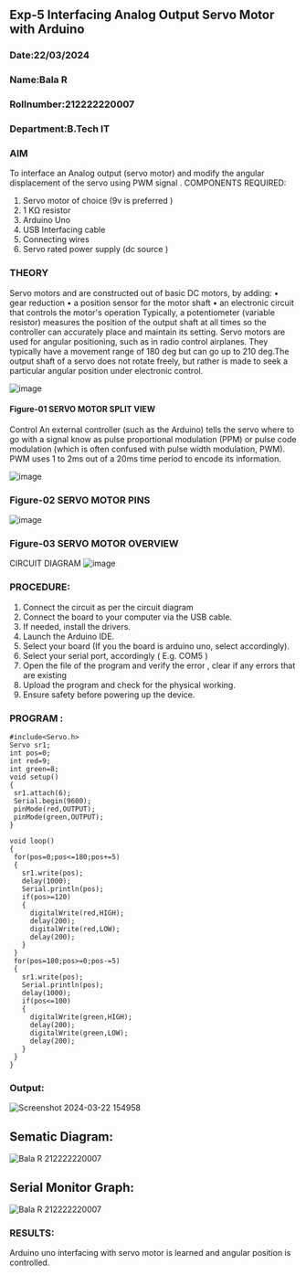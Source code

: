 ## Exp-5 Interfacing Analog Output Servo Motor with Arduino
### Date:22/03/2024
### Name:Bala R
### Rollnumber:212222220007
### Department:B.Tech IT
### AIM
To interface an Analog output (servo motor) and modify the angular displacement of the servo using PWM signal .
COMPONENTS REQUIRED:
1.	Servo motor of choice (9v is preferred )
2.	1 KΩ resistor 
3.	Arduino Uno 
4.	USB Interfacing cable 
5.	Connecting wires 
6.	Servo rated power supply (dc source )

### THEORY
Servo motors and are constructed out of basic DC motors, by adding:
•	 gear reduction
•	 a position sensor for the motor shaft
•	 an electronic circuit that controls the motor's operation
Typically, a potentiometer (variable resistor) measures the position of the output shaft at all times so the controller can accurately place and maintain its setting.
Servo motors are used for angular positioning, such as in radio control airplanes.  They typically have a movement range of 180 deg but can go up to 210 deg.The output shaft of a servo does not rotate freely, but rather is made to seek a particular angular position under electronic control. 

![image](https://user-images.githubusercontent.com/36288975/163544439-1f477927-fcd4-42f0-9ce4-c863fdbf1210.png)

#### Figure-01 SERVO MOTOR SPLIT VIEW 
Control 
An external controller (such as the Arduino) tells the servo where to go with a signal know as pulse proportional modulation (PPM) or pulse code modulation (which is often confused with pulse width modulation, PWM). PWM uses 1 to 2ms out of a 20ms time period to encode its information.
 
 ![image](https://user-images.githubusercontent.com/36288975/163544482-3027136f-7135-4f3d-a23f-8dc2fe04194d.png)

### Figure-02 SERVO MOTOR PINS
 ![image](https://user-images.githubusercontent.com/36288975/163544513-ca497421-e6ba-4f91-871f-5cfba77f22a8.png)

### Figure-03 SERVO MOTOR OVERVIEW 
CIRCUIT DIAGRAM
 ![image](https://user-images.githubusercontent.com/36288975/163544618-6eb8a7b5-7f1a-428a-8d9f-fd899b145efb.png)

### PROCEDURE:
1.	Connect the circuit as per the circuit diagram 
2.	Connect the board to your computer via the USB cable.
3.	If needed, install the drivers.
4.	Launch the Arduino IDE.
5.	Select your board (If you the board is arduino uno, select accordingly).
6.	Select your serial port, accordingly ( E.g. COM5 )
7.	Open the file of the program  and verify the error , clear if any errors that are existing 
8.	Upload the program and check for the physical working. 
9.	Ensure safety before powering up the device.


### PROGRAM :
 ```
#include<Servo.h>
Servo sr1;
int pos=0;
int red=9;
int green=8;
void setup()
{
  sr1.attach(6);
  Serial.begin(9600);
  pinMode(red,OUTPUT);
  pinMode(green,OUTPUT);
}

void loop()
{
  for(pos=0;pos<=180;pos+=5)
  {
    sr1.write(pos);
    delay(1000);
    Serial.println(pos);
    if(pos>=120)
  	{
      digitalWrite(red,HIGH);
      delay(200);
      digitalWrite(red,LOW);
      delay(200);
    }
  }
  for(pos=180;pos>=0;pos-=5)
  {
    sr1.write(pos);
    Serial.println(pos);
    delay(1000);
    if(pos<=100)
    {
      digitalWrite(green,HIGH);
      delay(200);
      digitalWrite(green,LOW);
      delay(200);
    }
  }
}
```
### Output:
![Screenshot 2024-03-22 154958](https://github.com/balar2004/EXPERIMENT-NO--05-INTERFACING-ANALOG-OUTPUT-SERVO-MOTOR-WITH-ARDUINO-/assets/118791778/66d83f82-5faa-4738-8a7c-57193fdc70df)

## Sematic Diagram:
![Bala R 212222220007](https://github.com/balar2004/EXPERIMENT-NO--05-INTERFACING-ANALOG-OUTPUT-SERVO-MOTOR-WITH-ARDUINO-/assets/118791778/2b5de894-c9b1-4502-a212-1440b0271b86)

## Serial Monitor Graph:
![Bala R 212222220007](https://github.com/balar2004/EXPERIMENT-NO--05-INTERFACING-ANALOG-OUTPUT-SERVO-MOTOR-WITH-ARDUINO-/assets/118791778/001fcfe7-fbc9-4446-820c-ebd48418406f)

### RESULTS: 
Arduino uno interfacing with servo motor is learned and angular position is controlled.
